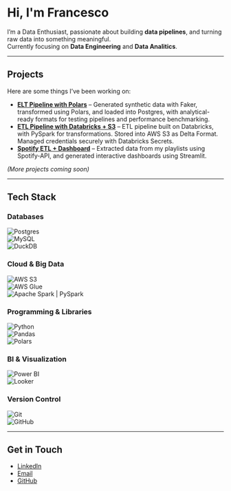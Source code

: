 # Hi, I'm Francesco 

I’m a Data Enthusiast, passionate about building **data pipelines**, and turning raw data into something meaningful.  
Currently focusing on **Data Engineering** and **Data Analitics**.

---

## Projects
Here are some things I’ve been working on:
- [**ELT Pipeline with Polars**](https://github.com/fran-cornachione/DATABRICKS-AWS-ETL) – Generated synthetic data with Faker, transformed using Polars, and loaded into Postgres, with analytical-ready formats for testing pipelines and performance benchmarking.
- [**ETL Pipeline with Databricks + S3**](https://github.com/fran-cornachione/DATABRICKS-AWS-ETL) – ETL pipeline built on Databricks, with PySpark for transformations. Stored into AWS S3 as Delta Format. Managed credentials securely with Databricks Secrets.
- [**Spotify ETL + Dashboard**](https://github.com/fran-cornachione/SpotifyETL) – Extracted data from my playlists using Spotify-API, and generated interactive dashboards using Streamlit.

*(More projects coming soon)*

---

## Tech Stack

### Databases  
![Postgres](https://img.shields.io/badge/PostgreSQL-316192?logo=postgresql&logoColor=white)  
![MySQL](https://img.shields.io/badge/MySQL-4479A1?logo=mysql&logoColor=white)  
![DuckDB](https://img.shields.io/badge/DuckDB-FFF000?logo=duckdb&logoColor=black)

### Cloud & Big Data  
![AWS S3](https://img.shields.io/badge/AWS%20S3-569A31?logo=amazons3&logoColor=white)  
![AWS Glue](https://img.shields.io/badge/AWS%20Glue-FF9900?logo=amazonaws&logoColor=white)  
![Apache Spark | PySpark](https://img.shields.io/badge/Apache%20Spark-E25A1C?logo=apachespark&logoColor=white)

### Programming & Libraries  
![Python](https://img.shields.io/badge/Python-3776AB?logo=python&logoColor=white)  
![Pandas](https://img.shields.io/badge/Pandas-150458?logo=pandas&logoColor=white)  
![Polars](https://img.shields.io/badge/Polars-FF6F00?logo=python&logoColor=white)

### BI & Visualization  
![Power BI](https://img.shields.io/badge/Power%20BI-F2C811?logo=powerbi&logoColor=black)  
![Looker](https://img.shields.io/badge/Looker-4285F4?logo=looker&logoColor=white)

### Version Control  
![Git](https://img.shields.io/badge/Git-F05032?logo=git&logoColor=white)  
![GitHub](https://img.shields.io/badge/GitHub-181717?logo=github&logoColor=white)

---


## Get in Touch
- [LinkedIn](https://www.linkedin.com/in/francesco-cornachione/)  
- [Email](mailto:francescocornachione681@gmail.com)  
- [GitHub](https://github.com/fran-cornachione)



